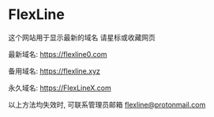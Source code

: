 # FlexLine
这个网站用于显示最新的域名 请星标或收藏网页

最新域名:
https://flexline0.com

备用域名:
https://flexline.xyz

永久域名:
https://FlexLineX.com

以上方法均失效时, 可联系管理员邮箱
flexline@protonmail.com

